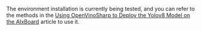 The environment installation is currently being tested, and you can refer to the methods in the [Using OpenVinoSharp to Deploy the Yolov8 Model on the AIxBoard](..\..\tutorial_examples\AlxBoard_deploy_yolov8\README.md) article to use it.

